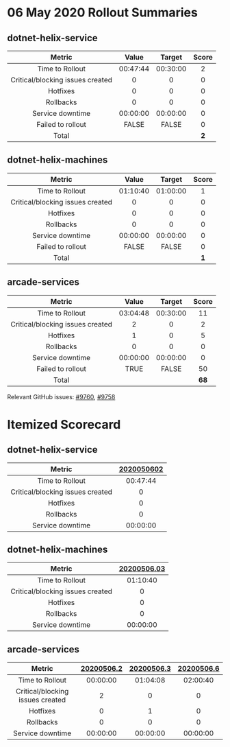 # 06 May 2020 Rollout Summaries

## dotnet-helix-service

|              Metric              |   Value  |  Target  |   Score   |
|:--------------------------------:|:--------:|:--------:|:---------:|
| Time to Rollout                  | 00:47:44 | 00:30:00 |     2     |
| Critical/blocking issues created |     0    |    0     |     0     |
| Hotfixes                         |     0    |    0     |     0     |
| Rollbacks                        |     0    |    0     |     0     |
| Service downtime                 | 00:00:00 | 00:00:00 |     0     |
| Failed to rollout                |   FALSE  |   FALSE  |     0     |
| Total                            |          |          |   **2**   |


## dotnet-helix-machines

|              Metric              |   Value  |  Target  |   Score   |
|:--------------------------------:|:--------:|:--------:|:---------:|
| Time to Rollout                  | 01:10:40 | 01:00:00 |     1     |
| Critical/blocking issues created |     0    |    0     |     0     |
| Hotfixes                         |     0    |    0     |     0     |
| Rollbacks                        |     0    |    0     |     0     |
| Service downtime                 | 00:00:00 | 00:00:00 |     0     |
| Failed to rollout                |   FALSE  |   FALSE  |     0     |
| Total                            |          |          |   **1**   |


## arcade-services

|              Metric              |   Value  |  Target  |   Score   |
|:--------------------------------:|:--------:|:--------:|:---------:|
| Time to Rollout                  | 03:04:48 | 00:30:00 |     11     |
| Critical/blocking issues created |     2    |    0     |     2     |
| Hotfixes                         |     1    |    0     |     5     |
| Rollbacks                        |     0    |    0     |     0     |
| Service downtime                 | 00:00:00 | 00:00:00 |     0     |
| Failed to rollout                |   TRUE  |   FALSE  |     50     |
| Total                            |          |          |   **68**   |

Relevant GitHub issues: [#9760](https://github.com/dotnet/core-eng/issues/9760), [#9758](https://github.com/dotnet/core-eng/issues/9758)
# Itemized Scorecard

## dotnet-helix-service

| Metric | [2020050602](https://dev.azure.com/dnceng/7ea9116e-9fac-403d-b258-b31fcf1bb293/_build/results?buildId=633413) |
|:-----:|:-----:|
| Time to Rollout | 00:47:44 |
| Critical/blocking issues created | 0 |
| Hotfixes | 0 |
| Rollbacks | 0 |
| Service downtime | 00:00:00 |


## dotnet-helix-machines

| Metric | [20200506.03](https://dev.azure.com/dnceng/7ea9116e-9fac-403d-b258-b31fcf1bb293/_build/results?buildId=633216) |
|:-----:|:-----:|
| Time to Rollout | 01:10:40 |
| Critical/blocking issues created | 0 |
| Hotfixes | 0 |
| Rollbacks | 0 |
| Service downtime | 00:00:00 |


## arcade-services

| Metric | [20200506.2](https://dev.azure.com/dnceng/7ea9116e-9fac-403d-b258-b31fcf1bb293/_build/results?buildId=633419) | [20200506.3](https://dev.azure.com/dnceng/7ea9116e-9fac-403d-b258-b31fcf1bb293/_build/results?buildId=633471) | [20200506.6](https://dev.azure.com/dnceng/7ea9116e-9fac-403d-b258-b31fcf1bb293/_build/results?buildId=633978) |
|:-----:|:-----:|:-----:|:-----:|
| Time to Rollout | 00:00:00 | 01:04:08 | 02:00:40 |
| Critical/blocking issues created | 2 | 0 | 0 |
| Hotfixes | 0 | 1 | 0 |
| Rollbacks | 0 | 0 | 0 |
| Service downtime | 00:00:00 | 00:00:00 | 00:00:00 |

